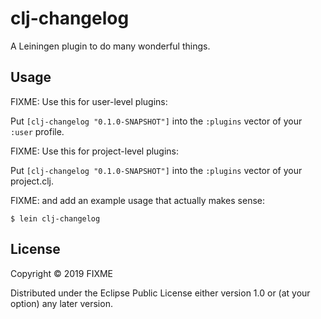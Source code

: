 # clj-changelog

A Leiningen plugin to do many wonderful things.

## Usage

FIXME: Use this for user-level plugins:

Put `[clj-changelog "0.1.0-SNAPSHOT"]` into the `:plugins` vector of your `:user`
profile.

FIXME: Use this for project-level plugins:

Put `[clj-changelog "0.1.0-SNAPSHOT"]` into the `:plugins` vector of your project.clj.

FIXME: and add an example usage that actually makes sense:

    $ lein clj-changelog

## License

Copyright © 2019 FIXME

Distributed under the Eclipse Public License either version 1.0 or (at
your option) any later version.
